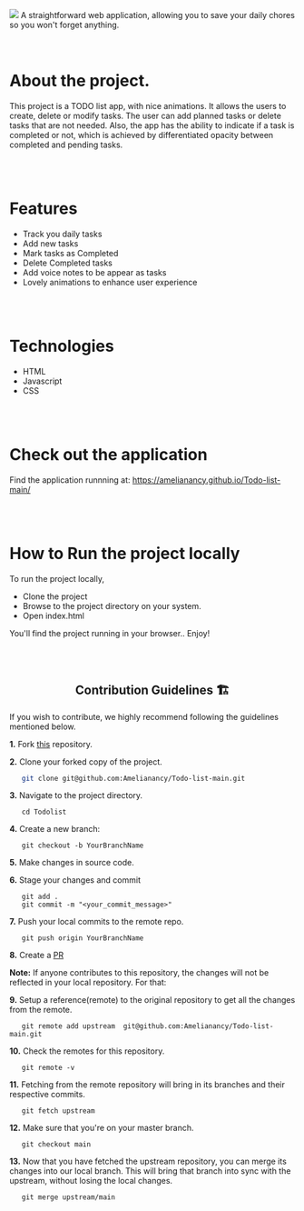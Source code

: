 <centre><img src="images/todo.svg"></centre>
A straightforward web application, allowing you to save your daily chores so you won't forget anything.
<br>
<br>
<br>

# About the project.
This project is a TODO list app, with nice animations. It allows the users to create, delete or modify tasks. The user can add planned tasks or delete tasks that are not needed. Also, the app has the ability to indicate if a task is completed or not, which is achieved by differentiated opacity between completed and pending tasks. 

<br>
<br>

# Features
- Track you daily tasks
- Add new tasks
- Mark tasks as Completed 
- Delete Completed tasks
- Add voice notes to be appear as tasks
- Lovely animations to enhance user experience

<br>
<br>

# Technologies
- HTML
- Javascript
- CSS

<br>
<br>

# Check out the application
Find the application runnning at:
https://amelianancy.github.io/Todo-list-main/

<br>
<br>

# How to Run the project locally
To run the project locally,

- Clone the project
- Browse to the project directory on your system.
- Open index.html

You'll find the project running in your browser.. Enjoy!

<br>
<br>

<h2 align="center"> Contribution Guidelines 🏗 </h2>

If you wish to contribute, we highly recommend following the guidelines mentioned below.

**1.**  Fork [this](https://github.com/Amelianancy/Todo-list-main) repository.

**2.**  Clone your forked copy of the project.

```bash
   git clone git@github.com:Amelianancy/Todo-list-main.git
```

**3.** Navigate to the project directory.
```
   cd Todolist
```

**4.** Create a new branch:
```
   git checkout -b YourBranchName
```

**5.** Make changes in source code.

**6.** Stage your changes and commit

```
   git add .
   git commit -m "<your_commit_message>"
```

**7.** Push your local commits to the remote repo.

```
   git push origin YourBranchName
```

**8.** Create a [PR](https://help.github.com/en/github/collaborating-with-issues-and-pull-requests/creating-a-pull-request)

**Note:** If anyone contributes to this repository, the changes will not be reflected in your local repository. For that:

**9.** Setup a reference(remote) to the original repository to get all the changes from the remote.
```
   git remote add upstream  git@github.com:Amelianancy/Todo-list-main.git
```

**10.** Check the remotes for this repository.
```
   git remote -v
```

**11.** Fetching from the remote repository will bring in its branches and their respective commits.
```
   git fetch upstream
```

**12.** Make sure that you're on your master branch.
```
   git checkout main
```

**13.** Now that you have fetched the upstream repository, you can merge its changes into our local branch. This will bring that branch into sync with the upstream, without losing the local changes.
```
   git merge upstream/main
```
